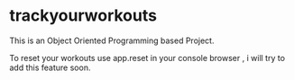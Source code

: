 # trackyourworkouts
This is an Object Oriented Programming based Project.


To reset your workouts use app.reset in your console browser , i will try to add this feature soon.
